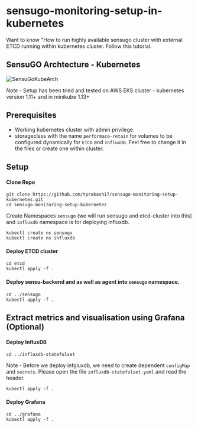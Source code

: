 # sensugo-monitoring-setup-in-kubernetes
Want to know "How to run highly available sensugo cluster with external ETCD running within kubernetes cluster. Follow this tutorial.

## SensuGO Archtecture - Kubernetes
![SensuGoKubeArch](https://user-images.githubusercontent.com/38158144/62856678-39026f80-bd13-11e9-83fe-c91e5814378d.jpeg)

*Note* - Setup has been tried and tested on AWS EKS cluster - kubernetes version 1.11+ and in minikube 1.13+

## Prerequisites 
* Working kubernetes cluster with admin privilege.
* storageclass with the name `performace-retain` for volumes to be configured dynamically for `ETCD` and `InfluxDB`. Feel free to change it in the files or create one within cluster.

## Setup

#### Clone Repo
```
git clone https://github.com/tprakash17/sensugo-monitoring-setup-kubernetes.git
cd sensugo-monitoring-setup-kubernetes
```

Create Namespaces `sensugo` (we will run sensugo and etcd-cluster into this) and `influxdb` namespace is for deploying influxdb.
```
kubectl create ns sensugo
kubectl create ns influxdb
```

#### Deploy ETCD cluster
```
cd etcd
kubectl apply -f .
```

#### Deploy sensu-backend and as well as agent into `sensugo` namespace.
```
cd ../sensugo
kubectl apply -f .
```

## Extract metrics and visualisation using Grafana (Optional)

#### Deploy InfluxDB

```
cd ../influxdb-statefulset
```

Note - Before we deploy infgluxdb, we need to create dependent `configMap` and `secrets`. Please open the file `influxdb-statefulset.yaml` and read the header.

```
kubectl apply -f .
```

#### Deploy Grafana
```
cd ../grafana
kubectl apply -f .
```
